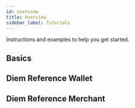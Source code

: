 ```yaml
---
id: overview
title: Overview
sidebar_label: Tutorials
---
```


Instructions and examples to help you get started.

## Basics

<CardsWrapper>
  <SimpleTextCard
    icon="img/my-first-transaction.svg"
    iconDark="img/my-first-transaction-dark.svg"
    overlay="Create and execute your first Diem transaction on the testnet"
    title="My First Transaction"
    to="/docs/tutorials/my-first-transaction"
  />
  <SimpleTextCard
    icon="img/my-first-client.svg"
    iconDark="img/my-first-client-dark.svg"
    overlay="Learn how the key elements in the client SDKs work"
    title="My First Client"
    to="/docs/tutorials/my-first-client"
  />
  <SimpleTextCard
    icon="img/query-the-blockchain.svg"
    iconDark="img/query-the-blockchain-dark.svg"
    overlay="Query types and examples"
    title="Query the Blockchain"
    to="/docs/tutorials/query-the-blockchain"
  />
  <SimpleTextCard
    icon="img/run-local-network.svg"
    iconDark="img/run-local-network-dark.svg"
    overlay="Create a local test validator network for testing and debugging"
    title="Run a Local Test Validator Network"
    to="/docs/tutorials/run-local-network"
  />
</CardsWrapper>

## Diem Reference Wallet

<CardsWrapper>
  <SimpleTextCard
    icon="img/try-the-public-demo.svg"
    iconDark="img/try-the-public-demo-dark.svg"
    overlay="Try the public demo wallet"
    title="Try the Public Demo"
    to="/docs/tutorials/public-demo-wallet"
  />
  <SimpleTextCard
    icon="img/test-the-diem-reference-wallet.svg"
    iconDark="img/test-the-diem-reference-wallet-dark.svg"
    overlay="Use and test the local web version of the reference wallet"
    title="Test the Diem Reference Wallet"
    to="/docs/tutorials/try-local-web-wallet"
  />
  <SimpleTextCard
    icon="img/use-the-admin-dashboard.svg"
    iconDark="img/use-the-admin-dashboard-dark.svg"
    overlay="Manage users, admins, and inventory using the admin dashboard."
    title="Use the Admin Dashboard"
    to="/docs/tutorials/try-wallet-admin"
  />
</CardsWrapper>

## Diem Reference Merchant

<CardsWrapper>
  <SimpleTextCard
    icon="img/try-the-public-demo.svg"
    iconDark="img/try-the-public-demo-dark.svg"
    overlay="Try our public demo merchant store"
    title="Try the Public Demo"
    to="/docs/tutorials/try-demo-merchant"
  />
  <SimpleTextCard
    icon="img/test-the-merchant-store.svg"
    iconDark="img/test-the-merchant-store-dark.svg"
    overlay="Use and test the local web version of the Reference Merchant project."
    title="Test the Merchant Store"
    to="/docs/tutorials/local-merchant-store"
  />
  <SimpleTextCard
    icon="img/use-payment-management.svg"
    iconDark="img/use-payment-management-dark.svg"
    overlay="Learn how to manage payouts and refunds."
    title="Use Payment Management"
    to="/docs/tutorials/payment-mgmt"
  />
</CardsWrapper>
